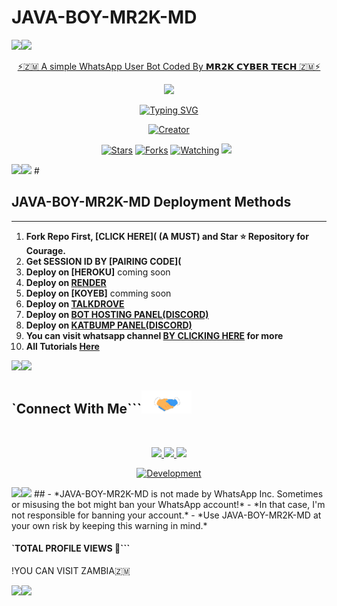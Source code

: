 # JAVA-BOY-MR2K-MD
   <a><img src='https://i.imgur.com/LyHic3i.gif'/></a><a><img src='https://i.imgur.com/LyHic3i.gif'/></a>
<p align="center"> 
<u>⚡🇿🇲 A simple WhatsApp User Bot Coded By 𝗠𝗥𝟮𝗞 𝗖𝗬𝗕𝗘𝗥 𝗧𝗘𝗖𝗛 🇿🇲⚡</u>
</p>
<p align="center">
<img src="https://files.catbox.moe/pnekca.jpeg"/>       
<p align="center">
  <a href="https://git.io/typing-svg"><img src="https://readme-typing-svg.demolab.com?font=EB+Garamond&weight=800&size=28&duration=4000&pause=1000&random=false&width=435&lines=+•JAVA+BOY-+MR2K+MD•;MULTI-DEVICE+WHATSAPP+BOT;DEVELOPED+BY+MR2K+CYBER+TECH;RELEASED+DATE+05%2F12%2F2024." alt="Typing SVG"/></a>
</p> 
<p align="center">
<a href="#"><img title="Creator" src="https://img.shields.io/badge/Creator-MR2K_CYBER_TECH-red.svg?style=for-the-badge&logo=github"></a>
</p>
<p align="center">
<a href="https://github.com/javaboymr2k/JAVA-BOY-MR2K-MD/stargazers/"><img title="Stars" src="https://img.shields.io/github/stars/DavidCyrilTech/Anita-V4?color=blue&style=flat-square"></a>
<a href="https://github.com/DavidCyrilTech/Anita-V4/network/members"><img title="Forks" src="https://img.shields.io/github/forks/DavidCyrilTech/Anita-V4?color=yellow&style=flat-square"></a>
<a href="https://github.com/DavidCyrilTech/Anita-V4/watchers"><img title="Watching" src="https://img.shields.io/github/watchers/DavidCyrilTech/Anita-V4?label=Watchers&color=red&style=flat-square"></a>
<a href="https://github.com/DavidCyrilTech/Anita-V4/graphs/commit-activity"><img height="20" src="https://img.shields.io/badge/Maintained-Yes-red.svg"></a>&nbsp;&nbsp;
</p>
<a><img src='https://i.imgur.com/LyHic3i.gif'/></a><a><img src='https://i.imgur.com/LyHic3i.gif'/></a>
#





## JAVA-BOY-MR2K-MD Deployment Methods
---
1.  **Fork Repo First, [CLICK HERE]( (A MUST) and Star ⭐ Repository for Courage.**
2.  **Get SESSION ID BY [PAIRING CODE](** 
3. **Deploy on [HEROKU]** coming soon
3. **Deploy on [RENDER](https://dashboard.render.com/signup)**
3. **Deploy on [KOYEB]** comming soon
3. **Deploy on [TALKDROVE](https://host.talkdrove.com)**
3. **Deploy on [BOT HOSTING PANEL(DISCORD)](https://bot-hosting.net/?aff=1251693529084723300)**
3. **Deploy on [KATBUMP PANEL(DISCORD)](https://dashboard.katabump.com/auth/login#1ae56c)**
8. **You can visit whatsapp channel [BY CLICKING HERE](https://whatsapp.com/channel/0029VbBAKMm9Bb61dm5DUV0V) for more**
9. **All Tutorials [Here](https://www.youtube.com/@DavidCyril_TECH)**

<a><img src='https://i.imgur.com/LyHic3i.gif'/></a><a><img src='https://i.imgur.com/LyHic3i.gif'/></a>

## `Connect With Me```<img src="https://github.com/0xAbdulKhalid/0xAbdulKhalid/raw/main/assets/mdImages/handshake.gif" width ="80"></h1> 
 <br> 
<p align="center">
<a href="https://wa.me/260964976308"><img src="https://img.shields.io/badge/Contact David-25D366?style=for-the-badge&logo=whatsapp&logoColor=white" />
<a href="https://https://whatsapp.com/channel/0029VbBAKMm9Bb61dm5DUV0V"><img src="https://img.shields.io/badge/Join Official Channel-25D366?style=for-the-badge&logo=whatsapp&logoColor=white" />
<a href="https://https://www.youtube.com/@JavaboyMr2kk"><img src="https://img.shields.io/badge/Subscribe-ff0000?style=for-the-badge&logo=youtube&logoColor=ff000000&link=https://https://www.youtube.com/@JavaboyMr2kk" /><br>
<p align="center">
<img alt="Development" width="250" src="https://media2.giphy.com/media/W9tBvzTXkQopi/giphy.gif?cid=6c09b952xu6syi1fyqfyc04wcfk0qvqe8fd7sop136zxfjyn&ep=v1_internal_gif_by_id&rid=giphy.gif&ct=g" /> </p>
<a><img src='https://i.imgur.com/LyHic3i.gif'/></a><a><img src='https://i.imgur.com/LyHic3i.gif'/></a>
##
- *JAVA-BOY-MR2K-MD is not made by WhatsApp Inc. Sometimes or misusing the bot might ban your WhatsApp account!*
- *In that case, I'm not responsible for banning your account.*
- *Use  JAVA-BOY-MR2K-MD at your own risk by keeping this warning in mind.*
  
  #### `TOTAL PROFILE VIEWS 🧚```
!YOU CAN VISIT ZAMBIA🇿🇲

<a><img src='https://i.imgur.com/LyHic3i.gif'/></a><a><img src='https://i.imgur.com/LyHic3i.gif'/></a>
